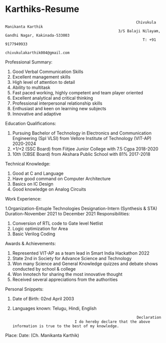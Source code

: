 # Karthiks-Resume

                                                               Chivukula Manikanta Karthik
                                                       3/S Balaji Nilayam, Gandhi Nagar, Kakinada-533003
                                                                  T: +91 9177949933
                                                               chivukulakarthik004@gmail.com
                                                               
                                                              
Professional Summary:

1. Good Verbal Communication Skills
2. Excellent management skills
3. High level of attention to detail
4. Ability to multitask
5. Fast paced working, highly competent and team player oriented
6. Excellent analytical and critical thinking
7. Professional interpersonal relationship skills
8. Enthusiast and keen on learning new subjects
9. Innovative and adaptive

Education Qualifications: 

1. Pursuing Bachelor of Technology in Electronics and Communication Engineering (Spl VLSI) 
   from Vellore Institute of Technology (VIT-AP)
   2020-2024
2. +1/+2 (SSC Board) from Fiitjee Junior College with 7.5 Cgpa
   2018-2020
3. 10th (CBSE Board) from Akshara Public School with 81%
   2017-2018
 
Technical Knowledge:

1. Good at C and Language
2. Have good command on Computer Architecture
3. Basics on IC Design
4. Good knowledge on Analog Circuits

Work Experience:

1.Organization-Entuple Technologies
  Designation-Intern (Synthesis & STA)
  Duration-November 2021 to December 2021
  Responsibilities:
  1. Conversion of RTL code to Gate level Netlist
  2. Logic optimization for Area
  3. Basic Verilog Coding

Awards & Achievements:

1. Represented VIT-AP as a team lead in Smart India Hackathon 2022 
2. State 2nd in Society for Advance Science and Technology
3. Won many Science and General Knowledge quizzes and debate shows conducted by school & college
4. Won Innotech for sharing the most innovative thought
5. Received several appreciations from the authorities

Personal Snippets:

1. Date of Birth: 02nd April 2003
2. Languages known: Telugu, Hindi, English

             
                                                               Declaration
                                   I do hereby declare that the above information is true to the best of my knowledge.
                          
Place:
Date: 
(Ch. Manikanta Karthik)
